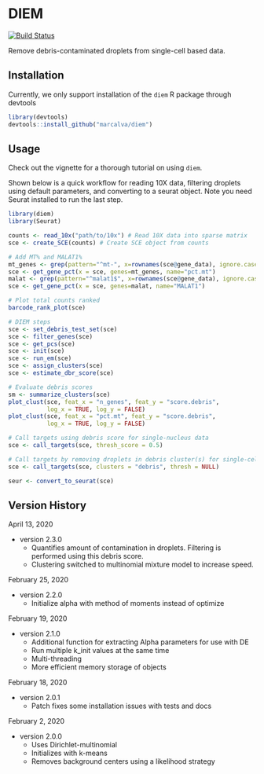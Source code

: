 
# DIEM

[![Build Status](https://travis-ci.com/marcalva/diem.svg?branch=master)](https://travis-ci.com/marcalva/diem)

Remove debris-contaminated droplets from single-cell based data.

## Installation

Currently, we only support installation of the `diem` R package 
through devtools

```R
library(devtools)
devtools::install_github("marcalva/diem")
```

## Usage

Check out the vignette for a thorough tutorial on using `diem`. 

Shown below is a quick workflow for reading 10X data, filtering 
droplets using default parameters, and converting to a 
seurat object. Note you need Seurat installed to run the last step.

```R
library(diem)
library(Seurat)

counts <- read_10x("path/to/10x") # Read 10X data into sparse matrix
sce <- create_SCE(counts) # Create SCE object from counts

# Add MT% and MALAT1%
mt_genes <- grep(pattern="^mt-", x=rownames(sce@gene_data), ignore.case=TRUE, value=TRUE)
sce <- get_gene_pct(x = sce, genes=mt_genes, name="pct.mt")
malat <- grep(pattern="^malat1$", x=rownames(sce@gene_data), ignore.case=TRUE, value=TRUE)
sce <- get_gene_pct(x = sce, genes=malat, name="MALAT1")

# Plot total counts ranked
barcode_rank_plot(sce)

# DIEM steps
sce <- set_debris_test_set(sce)
sce <- filter_genes(sce)
sce <- get_pcs(sce)
sce <- init(sce)
sce <- run_em(sce)
sce <- assign_clusters(sce)
sce <- estimate_dbr_score(sce)

# Evaluate debris scores
sm <- summarize_clusters(sce)
plot_clust(sce, feat_x = "n_genes", feat_y = "score.debris", 
           log_x = TRUE, log_y = FALSE)
plot_clust(sce, feat_x = "pct.mt", feat_y = "score.debris", 
           log_x = TRUE, log_y = FALSE)

# Call targets using debris score for single-nucleus data
sce <- call_targets(sce, thresh_score = 0.5)

# Call targets by removing droplets in debris cluster(s) for single-cell data
sce <- call_targets(sce, clusters = "debris", thresh = NULL)

seur <- convert_to_seurat(sce)
```

## Version History

April 13, 2020
* version 2.3.0
    * Quantifies amount of contamination in droplets. Filtering is 
      performed using this debris score.
    * Clustering switched to multinomial mixture model to increase speed.

February 25, 2020
* version 2.2.0
    * Initialize alpha with method of moments instead of optimize

February 19, 2020
* version 2.1.0
    * Additional function for extracting Alpha parameters for use with DE
    * Run multiple k_init values at the same time
    * Multi-threading
    * More efficient memory storage of objects

February 18, 2020
* version 2.0.1
    * Patch fixes some installation issues with tests and docs

February 2, 2020
* version 2.0.0
    * Uses Dirichlet-multinomial
    * Initializes with k-means
    * Removes background centers using a likelihood strategy


